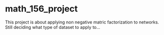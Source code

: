 # math_156_project

This project is about applying non negative matric factorization to networks. Still deciding what type of dataset to apply to...
